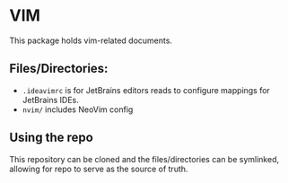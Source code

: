 # VIM

This package holds vim-related documents.


## Files/Directories:

* `.ideavimrc` is for JetBrains editors reads to configure mappings for JetBrains IDEs.
* `nvim/` includes NeoVim config

## Using the repo

This repository can be cloned and the files/directories can be symlinked, allowing for repo to serve as the source of truth.

